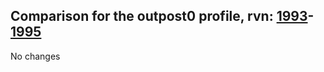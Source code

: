 ## Comparison for the outpost0 profile, rvn: [1993](https://github.com/PRO100KatYT/FortniteProfileRevisions/tree/main/profiles/outpost0/1993%20outpost0.json)-[1995](https://github.com/PRO100KatYT/FortniteProfileRevisions/tree/main/profiles/outpost0/1995%20outpost0.json)

No changes
